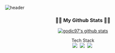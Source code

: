 ![header](https://capsule-render.vercel.app/api?type=soft&color=auto&height=150&section=header&text=In-Cheol%20Shin&fontSize=70&animation=twinkling)

<h3 align="center">👩‍💻 My Github Stats 👩‍💻</h3>
<div align="center">
  
[![godic97's github stats](https://github-readme-stats.vercel.app/api?username=godic97&show_icons=true&theme=tokyonight)](https://github.com/godic97/github-readme-stats)
<div> Tech Stack</div>
<img src="https://img.shields.io/badge/Python-3766AB?style=flat-square&logo=Python&logoColor=white"/></a>&nbsp
<img src="https://img.shields.io/badge/Python-3766AB?style=flat-square&logo=Python&logoColor=white"/></a>&nbsp
<img src="https://img.shields.io/badge/Python-3766AB?style=flat-square&logo=Python&logoColor=white"/></a>&nbsp 
</div>

